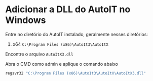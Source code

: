 # Adicionar a DLL do AutoIT no Windows

Entre no diretório do AutoIT instalado, geralmente nesses diretórios:
1. x64 `C:\Program Files (x86)\AutoIt3\AutoItX`

Encontre o arquivo `AutoItX3.dll`

Abra o CMD como admin e aplique o comando abaixo
``` bash
regsvr32 "C:\Program Files (x86)\AutoIt3\AutoItX\AutoItX3.dll"
```